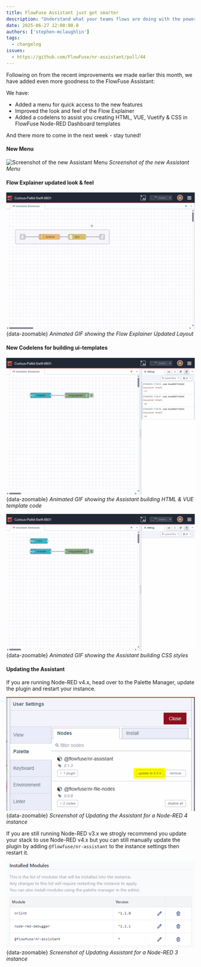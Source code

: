 ```yaml
---
title: FlowFuse Assistant just got smarter
description: "Understand what your teams flows are doing with the power of AI"
date: 2025-06-27 12:00:00.0  
authors: ['stephen-mclaughlin']
tags:
  - changelog
issues:
  - https://github.com/FlowFuse/nr-assistant/pull/44
---
```


Following on from the recent improvements we made earlier this month, we have added even more goodness to the FlowFuse Assistant:

We have: 
- Added a menu for quick access to the new features
- Improved the look and feel of the Flow Explainer
- Added a codelens to assist you creating HTML, VUE, Vuetify & CSS in FlowFuse Node-RED Dashboard templates

And there more to come in the next week - stay tuned!

#### New Menu

![Screenshot of the new Assistant Menu](./images/assistant-new-menu)
_Screenshot of the new Assistant Menu_

#### Flow Explainer updated look & feel

![Animated GIF showing the Flow Explainer Updated Layout](./images/assistant-0-3-0-flow-explainer.gif){data-zoomable}
_Animated GIF showing the Flow Explainer Updated Layout_


#### New Codelens for building ui-templates

![Animated GIF showing the Assistant building HTML & VUE template code](./images/assistant-0-3-0-ui-template-vue.gif){data-zoomable}
_Animated GIF showing the Assistant building HTML & VUE template code_

![Animated GIF showing the Assistant building CSS styles](./images/assistant-0-3-0-ui-template-css.gif){data-zoomable}
_Animated GIF showing the Assistant building CSS styles_



#### Updating the Assistant
If you are running Node-RED v4.x, head over to the Palette Manager, update the plugin and restart your instance.

![Updating assistant on Node-RED 4](./images/assistant-0-3-0-update-nr4.png){data-zoomable}
_Screenshot of Updating the Assistant for a Node-RED 4 instance_

If you are still running Node-RED v3.x we strogly recommend you update your stack to use Node-RED v4.x but you can
still manually update the plugin by adding `@flowfuse/nr-assistant` to the instance settings then restart it.

![Updating assistant on Node-RED 3](./images/assistant-update-nr3.png){data-zoomable}
_Screenshot of Updating Assistant for a Node-RED 3 instance_
